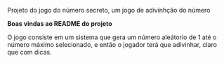 Projeto do jogo do número secreto, um jogo de adivinhção do número

**Boas vindas ao README do projeto**

O jogo consiste em um sistema que gera um número aleátorio de 1 até o número máximo selecionado, e então o jogador terá que adivinhar, claro que com dicas.
